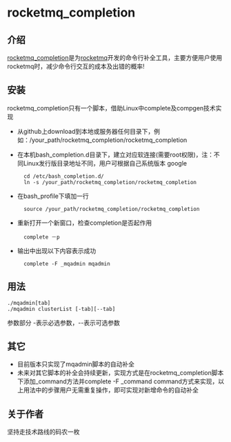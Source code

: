 # rocketmq_completion
## 介绍

[rocketmq_completion](https://github.com/jerrysearch/rocketmq_completion)是为[rocketmq](https://github.com/alibaba/RocketMQ)开发的命令行补全工具，主要方便用户使用rocketmq时，减少命令行交互的成本及出错的概率!

## 安装

rocketmq_completion只有一个脚本，借助Linux中complete及compgen技术实现

* 从github上download到本地或服务器任何目录下，例如：/your_path/rocketmq_completion/rocketmq_completion
* 在本机bash_completion.d目录下，建立对应软连接(需要root权限)，注：不同Linux发行版目录地址不同，用户可根据自己系统版本 google


		cd /etc/bash_completion.d/
		ln -s /your_path/rocketmq_completion/rocketmq_completion

* 在bash_profile下填加一行
	
		source /your_path/rocketmq_completion/rocketmq_completion

* 重新打开一个新窗口，检查completion是否起作用

		complete －p
		
		
* 输出中出现以下内容表示成功

		complete -F _mqadmin mqadmin
		
## 用法
	./mqadmin[tab]
	./mqadmin clusterList [-tab][--tab]

参数部分 -表示必选参数，--表示可选参数
		
		
		
## 其它
* 目前版本只实现了mqadmin脚本的自动补全
* 未来对其它脚本的补全会持续更新，实现方式是在rocketmq_completion脚本下添加\_command方法并complete -F  \_command command方式来实现，以上用法中的步骤用户无需重复操作，即可实现对新增命令的自动补全

## 关于作者
坚持走技术路线的码农一枚